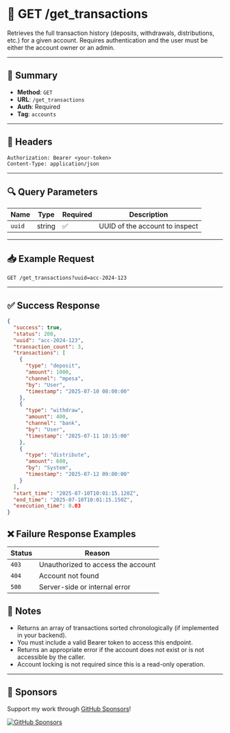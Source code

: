 # 📄 GET /get_transactions

Retrieves the full transaction history (deposits, withdrawals, distributions, etc.) for a given account. Requires authentication and the user must be either the account owner or an admin.

---

## 📌 Summary

- **Method**: `GET`
- **URL**: `/get_transactions`
- **Auth**: Required
- **Tag**: `accounts`

---

## 🔐 Headers

```
Authorization: Bearer <your-token>
Content-Type: application/json
```

---

## 🔍 Query Parameters

| Name   | Type   | Required | Description                        |
|--------|--------|----------|------------------------------------|
| `uuid` | string | ✅       | UUID of the account to inspect     |

---

## 📥 Example Request

```
GET /get_transactions?uuid=acc-2024-123
```
---

## ✅ Success Response

```json
{
  "success": true,
  "status": 200,
  "uuid": "acc-2024-123",
  "transaction_count": 3,
  "transactions": [
    {
      "type": "deposit",
      "amount": 1000,
      "channel": "mpesa",
      "by": "User",
      "timestamp": "2025-07-10 08:00:00"
    },
    {
      "type": "withdraw",
      "amount": 400,
      "channel": "bank",
      "by": "User",
      "timestamp": "2025-07-11 10:15:00"
    },
    {
      "type": "distribute",
      "amount": 600,
      "by": "System",
      "timestamp": "2025-07-12 09:00:00"
    }
  ],
  "start_time": "2025-07-10T10:01:15.120Z",
  "end_time": "2025-07-10T10:01:15.150Z",
  "execution_time": 0.03
}
```

## ❌ Failure Response Examples

| Status | Reason                             |
| ------ | ---------------------------------- |
| `403`  | Unauthorized to access the account |
| `404`  | Account not found                  |
| `500`  | Server-side or internal error      |


## 🧠 Notes
- Returns an array of transactions sorted chronologically (if implemented in your backend).
- You must include a valid Bearer token to access this endpoint.
- Returns an appropriate error if the account does not exist or is not accessible by the caller.
- Account locking is not required since this is a read-only operation.

---
## 💖 Sponsors

Support my work through [GitHub Sponsors](https://github.com/sponsors/statisticsguru1)!

[![GitHub Sponsors](https://img.shields.io/github/sponsors/statisticsguru1?style=flat-square)](https://github.com/sponsors/statisticsguru1)
